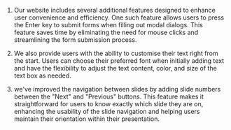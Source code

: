 1. Our website includes several additional features designed to enhance user convenience and efficiency. One such feature allows users to press the Enter key to submit forms when filling out modal dialogs. This feature saves time by eliminating the need for mouse clicks and streamlining the form submission process.

2. We also provide users with the ability to customise their text right from the start. Users can choose their preferred font when initially adding text and have the flexibility to adjust the text content, color, and size of the text box as needed.

3. we've improved the navigation between slides by adding slide numbers between the "Next" and "Previous" buttons. This feature makes it straightforward for users to know exactly which slide they are on, enhancing the usability of the slide navigation and helping users maintain their orientation within their presentation. 